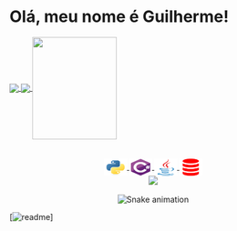 <h1> Olá, meu nome é Guilherme! </h1>

<div>
  <a href="https://github.com/Guilherme-Henrique-Leite">
  <img height="180em"   align="center" src="https://github-readme-stats.vercel.app/api?username=Guilherme-Henrique-Leite&show_icons=true&theme=react&include_all_commits=true&count_private=true"/>
  <img height="180em"  align="center" src="https://github-readme-stats.vercel.app/api/top-langs/?username=Guilherme-Henrique-Leite&layout=compact&langs_count=7&theme=react" />

  <img align="center" width="148" height="180" src="https://media1.tenor.com/images/68e8337fb4eb7e40645d832c64762a8b/tenor.gif?itemid=19443613">
</div>
 <br>
<div  align="center"> 
  <div style="display: inline_block"><br>
   <img align="center" alt="Python" height="30" width="40" src="https://raw.githubusercontent.com/devicons/devicon/master/icons/python/python-original.svg">
  <img align="center" alt="Csharp" height="30" width="40" src="https://raw.githubusercontent.com/devicons/devicon/master/icons/csharp/csharp-original.svg">
  <img align="center" alt="java" height="30" width="40" src="https://raw.githubusercontent.com/devicons/devicon/master/icons/java/java-original.svg">
 <img align="center" alt="PL/SQL" height="30" width="40" src="https://raw.githubusercontent.com/devicons/devicon/master/icons/plsql/plsql-original.svg">

    
</div>
  <a href="(https://www.linkedin.com/in/guilhermehlalbuquerque/)" target="_blank"><img src="https://img.shields.io/badge/-LinkedIn-%230077B5?style=for-the-badge&logo=linkedin&logoColor=white" target="_blank"></a> 
 
  ![Snake animation](https://github.com/Guilherme-Henrique-Leite/Guilherme-Henrique-Leite/blob/output/github-contribution-grid-snake.svg)
 
</div>
 
[![readme](https://github-readme-stats.vercel.app/api/pin/?username=Guilherme-Henrique-Leite&repo=Guilherme-Henrique-Leite&theme=react)]
